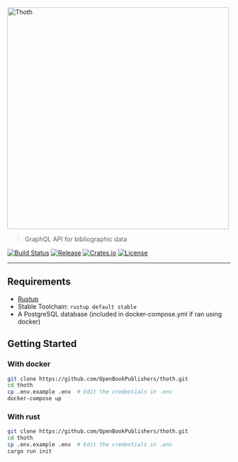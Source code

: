 <img src="https://www.openbookpublishers.com/shopimages/thoth.png" alt="Thoth" height="500" />

> GraphQL API for bibliographic data

[![Build Status](https://travis-ci.com/openbookpublishers/thoth.svg?branch=master)](https://travis-ci.com/openbookpublishers/thoth)
[![Release](https://img.shields.io/github/release/openbookpublishers/thoth.svg?colorB=58839b&maxAge=86400)](https://github.com/openbookpublishers/thoth/releases)
[![Crates.io](https://img.shields.io/crates/v/thoth.svg?maxAge=86400)](https://crates.io/crates/thoth)
[![License](https://img.shields.io/github/license/openbookpublishers/thoth.svg?colorB=blue)](https://github.com/openbookpublishers/thoth/blob/master/LICENSE)

---

## Requirements

- [Rustup](https://rustup.rs/)
- Stable Toolchain: `rustup default stable`
- A PostgreSQL database (included in docker-compose.yml if ran using docker)

## Getting Started

### With docker


```sh
git clone https://github.com/OpenBookPublishers/thoth.git
cd thoth
cp .env.example .env  # Edit the credentials in .env
docker-compose up
```

### With rust


```sh
git clone https://github.com/OpenBookPublishers/thoth.git
cd thoth
cp .env.example .env  # Edit the credentials in .env
cargo run init
```
